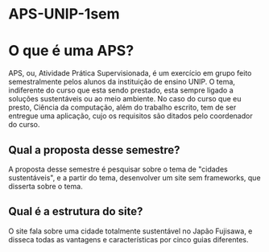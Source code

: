 # APS-UNIP-1sem
O que é uma APS?
=================
APS, ou, Atividade Prática Supervisionada, é um exercício em grupo feito semestralmente pelos alunos da instituição de ensino UNIP. O tema, indiferente do curso que esta sendo prestado, esta sempre ligado a soluções sustentáveis ou ao meio ambiente.
No caso do curso que eu presto, Ciência da computação, além do trabalho escrito, tem de ser entregue uma aplicação, cujo os requisitos são ditados pelo coordenador do curso.

Qual a proposta desse semestre?
-----------
A proposta desse semestre é pesquisar sobre o tema de "cidades sustentáveis", e a partir do tema, desenvolver um site sem frameworks, que disserta sobre o tema.

Qual é a estrutura do site?
-----------
O site fala sobre uma cidade totalmente sustentável no Japão Fujisawa, e disseca todas as vantagens e características por cinco guias diferentes.
